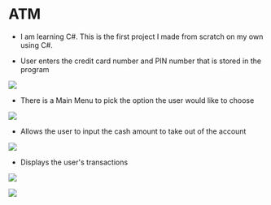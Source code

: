 # ATM

- I am learning C#. This is the first project I made from scratch on my own using C#.

* User enters the credit card number and PIN number that is stored in the program

![](https://user-images.githubusercontent.com/83522315/164872912-313385a6-afa8-48a6-9462-6dd79467a911.PNG)

* There is a Main Menu to pick the option the user would like to choose

![](https://user-images.githubusercontent.com/83522315/164872923-06a4f22c-693a-4026-b4ee-aa23eec83d66.PNG)

* Allows the user to input the cash amount to take out of the account

![](https://user-images.githubusercontent.com/83522315/164872929-306d1718-2d40-4aa0-836c-6a014eb1e242.PNG)

* Displays the user's transactions

![](https://user-images.githubusercontent.com/83522315/164872936-d359ce0b-6982-4718-8e8a-dfda6b22cd94.PNG)

![](https://user-images.githubusercontent.com/83522315/164872939-1045d71a-1f47-4781-b63e-61c3fc3cca36.PNG)
